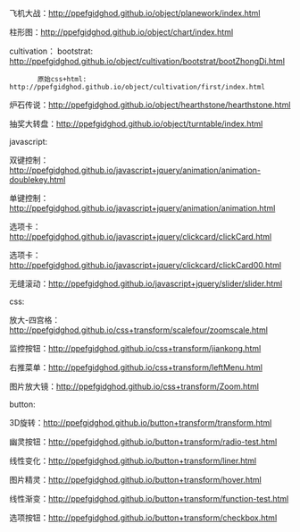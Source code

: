飞机大战：http://ppefgidghod.github.io/object/planework/index.html

柱形图：http://ppefgidghod.github.io/object/chart/index.html

cultivation：
            bootstrat: http://ppefgidghod.github.io/object/cultivation/bootstrat/bootZhongDi.html

           原始css+html: http://ppefgidghod.github.io/object/cultivation/first/index.html

炉石传说：http://ppefgidghod.github.io/object/hearthstone/hearthstone.html

抽奖大转盘：http://ppefgidghod.github.io/object/turntable/index.html

javascript:

双键控制：http://ppefgidghod.github.io/javascript+jquery/animation/animation-doublekey.html

单键控制：http://ppefgidghod.github.io/javascript+jquery/animation/animation.html

选项卡：http://ppefgidghod.github.io/javascript+jquery/clickcard/clickCard.html

选项卡：http://ppefgidghod.github.io/javascript+jquery/clickcard/clickCard00.html

无缝滚动：http://ppefgidghod.github.io/javascript+jquery/slider/slider.html

css:

放大-四宫格：http://ppefgidghod.github.io/css+transform/scalefour/zoomscale.html

监控按钮：http://ppefgidghod.github.io/css+transform/jiankong.html

右推菜单：http://ppefgidghod.github.io/css+transform/leftMenu.html

图片放大镜：http://ppefgidghod.github.io/css+transform/Zoom.html

button:

3D旋转：http://ppefgidghod.github.io/button+transform/transform.html

幽灵按钮：http://ppefgidghod.github.io/button+transform/radio-test.html

线性变化：http://ppefgidghod.github.io/button+transform/liner.html

图片精灵：http://ppefgidghod.github.io/button+transform/hover.html

线性渐变：http://ppefgidghod.github.io/button+transform/function-test.html

选项按钮：http://ppefgidghod.github.io/button+transform/checkbox.html
